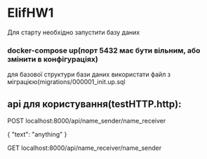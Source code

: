 # ElifHW1

Для старту необхідно запустити базу даних 
### docker-compose up(порт 5432 має бути вільним, або змінити в конфігураціях)

для базової структури бази даних використати файл з міграцією(migrations/000001_init.up.sql
## api для користування(testHTTP.http):

POST localhost:8000/api/name_sender/name_receiver

{
  "text": "anything"
}

GET localhost:8000/api/name_receiver/name_sender
